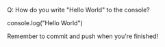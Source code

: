 Q: How do you write "Hello World" to the console?


console.log("Hello World")

Remember to commit and push when you're finished!
